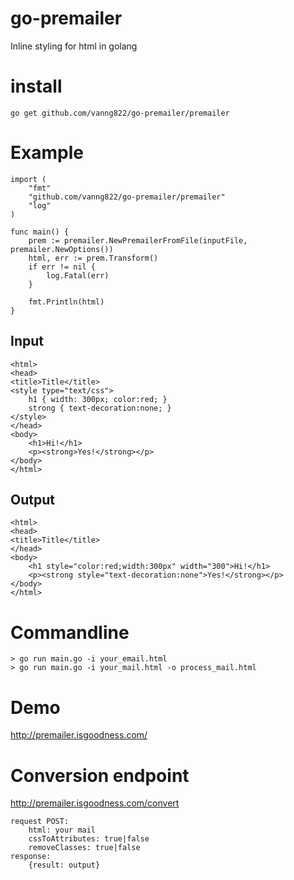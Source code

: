 # go-premailer

Inline styling for html in golang

# install
	
	go get github.com/vanng822/go-premailer/premailer

# Example

	import (
		"fmt"
		"github.com/vanng822/go-premailer/premailer"
		"log"
	)
	
	func main() {
		prem := premailer.NewPremailerFromFile(inputFile, premailer.NewOptions())
		html, err := prem.Transform()
		if err != nil {
			log.Fatal(err)
		}
		
		fmt.Println(html)
	}

## Input
	
	<html>
	<head>
	<title>Title</title>
	<style type="text/css">
		h1 { width: 300px; color:red; }
		strong { text-decoration:none; }
	</style>
	</head>
	<body>
		<h1>Hi!</h1>
		<p><strong>Yes!</strong></p>
	</body>
	</html>
	
## Output

	<html>
	<head>
	<title>Title</title>
	</head>
	<body>
		<h1 style="color:red;width:300px" width="300">Hi!</h1>
		<p><strong style="text-decoration:none">Yes!</strong></p>
	</body>
	</html>

	

# Commandline

	> go run main.go -i your_email.html
	> go run main.go -i your_mail.html -o process_mail.html
	
# Demo
	
http://premailer.isgoodness.com/
	
# Conversion endpoint

http://premailer.isgoodness.com/convert
	
	request POST:
		html: your mail
		cssToAttributes: true|false
		removeClasses: true|false
	response:
		{result: output}
	